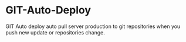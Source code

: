 # GIT-Auto-Deploy
GIT Auto deploy auto pull server production to git repositories when you push new update or repositories change.
